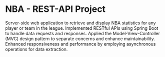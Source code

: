   # NBA - REST-API Project
Server-side web application to retrieve and display NBA statistics for any player or team in the league. Implemented RESTful APIs using Spring Boot to handle data requests and responses.
Applied the Model-View-Controller (MVC) design pattern to separate concerns and enhance maintainability. 
Enhanced responsiveness and performance by employing asynchronous operations for data extraction.
